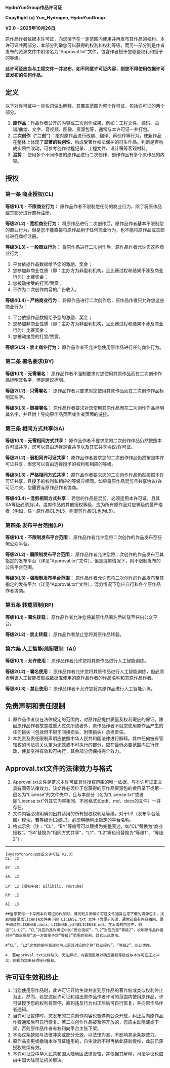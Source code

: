 ﻿**HydroYunGroup作品许可证**

**CopyRight (c) Yun\_Hydrogen, HydroYunGroup**

**V2.0 – 2025年10月26日**

原作品作者依据本许可证，向您授予在一定范围内使用并再发布其作品的权利。本许可证共两部分，本部分列举您可以获得的权利和权利等级，而另一部分则是作者发布的资源文件中附带名为“Approval.txt”文件，包含作者授予您哪些权利和授予的等级。

**此许可证应当与工程文件一并发布，如不同意许可证内容，则您不得使用依据许可证发布的任何作品。**
## **定义**
以下对许可证中一些名词做出解释，其覆盖范围为整个许可证，包括许可证的两个部分。

1. **原作品**：作品作者公开的内容或二次创作成果，例如：工程文件、源码、曲谱/曲绘、文字、音视频、图像、资源包等，通常与本许可证一并打包。
2. **二次创作（“二创”）**：指对原作品进行改编、翻译、再创作等行为，使新作品在整体上体现了**显著的独创性**，构成受著作权法保护的衍生作品。判断是否构成实质性改动，可参考创作过程记录、工程文件、设计稿等客观材料。
2. **混剪：** 使用多个不同作者的原作品进行二次创作，创作作品有多个原作品的内容。
## **授权**
### **第一条 商业授权(CL)**
**等级1(L1) - 不限商业行为：** 原作品作者不限制您任何的商业行为，除了将原作品或其部分进行商标注册。

**等级2(L2) - 宽松商业行为：** 将原作品进行二次创作后，原作品作者基本不限制您的商业行为，但是您不能直接将原作品用于任何商业行为，也不能将原作品或其部分进行商标注册。

**等级3(L3) - 一般商业行为：** 将原作品进行二次创作后，原作品作者允许您这些商业行为：

1. 平台依据作品数据给予您的激励、奖金；
2. 您参加非商业性质（即：主办方为非盈利机构，且比赛过程和结果不涉及商业行为）比赛奖金； 
3. 您被动接受的打赏/赞赏；
4. 不作为二次创作内容的广告收入。

**等级4(L4) - 严格商业行为：** 将原作品进行二次创作后，原作品作者只允许您这些商业行为：

1. 平台依据作品数据给予您的激励、奖金；
2. 您参加非商业性质（即：主办方为非盈利机构，且比赛过程和结果不涉及商业行为）比赛奖金； 
3. 您被动接受的打赏/赞赏。

**等级5(L5) - 禁止商业行为：** 原作品作者不允许您使用原作品进行任何商业行为。
### **第二条 署名要求(BY)**
**等级1(L1) - 无需署名：** 原作品作者不强制要求对您使用其原作品而在二次创作作品标明其名字，但是建议标明。

**等级2(L2) - 只需署名：** 原作品作者只要求对您使用其原作品而在二次创作作品标明其名字。

**等级3(L3) - 链接署名：** 原作品作者要求对您使用其原作品而在二次创作作品标明其名字，并且附上导向原作品页面或作者页面的链接。
### **第三条 相同方式共享(SA)**
**等级1(L1) - 无需相同方式共享：** 原作品作者不要求您的二次创作作品仍然按照本许可证共享，您可以自由选择是否共享以及其它共享协议/许可证。

**等级2(L2) – 弱相同许可证共享：** 原作品作者要求您的二次创作作品仍然按照本许可证共享，但您可以自由选择授予的权利和相应的等级。

**等级3(L3) - 严格相同方式共享：** 原作品作者要求您的二次创作作品仍然按照本许可证共享，且授予的权利和相应的等级应相同。如果将原作品混剪且共享协议/许可证冲突，您需要与原作品作者协商。

**等级4(L4) – 混剪相同方式共享：** 若您的作品是混剪，必须适用本许可证，且其SA等级必须为L4。混剪作品的其他授权等级，应为所有原作品对应等级的最严格者（例如，任一原作品CL为L5，则混剪作品CL也为L5）。
### **第四条 发布平台范围(LP)**
**等级1(L1) - 不限制发布平台范围：** 原作品作者允许您将二次创作的作品发布至任何公众平台。

**等级2(L2) - 弱限制发布平台范围：** 原作品作者允许您将二次创作的作品发布至其指定的发布平台（详见“Approval.txt”文件），但是混剪情况下，则不限制发布的公告平台范围。

**等级3(L3) - 强限制发布平台范围：** 原作品作者允许您将二次创作的作品发布至其指定的发布平台（详见“Approval.txt”文件），混剪情况下您应自行和各个原作品作者协商。
### **第五条 转载限制(RP)**
**等级1(L1) - 署名转载：** 原作品作者允许您将其原作品署名后转载至任何公众平台。

**等级2(L2) - 禁止转载：** 原作品作者禁止您将其原作品转载。
### **第六条 人工智能训练限制（AI）**
**等级1(L1) – 允许使用：** 原作品作者允许您将其原作品进行人工智能训练。

**等级2(L2) – 署名使用：** 原作品作者允许您将其原作品进行人工智能训练，但必须表明该人工智能模型或数据库使用的原作品作者的作品名称和其原作品作者。

**等级3(L3) – 禁止使用：** 原作品作者不允许您将其原作品进行人工智能训练。
## **免责声明和责任限制**
1. 原作品作者仅在法律规定的范围内，对原作品提供质量及权利瑕疵的保证。除因原作品作者故意或重大过失所致者外，原作品作者不就您使用原作品产生的任何损失（包括但不限于间接损失、附带损失）承担责任。
2. 本免责及责任限制声明应依照中华人民共和国法律进行解释。其中任何被有管辖权的司法机关认定为无效或不可执行的部分，应在最低必要范围内进行修改，使其变得有效和可执行，其余部分仍保持完全效力。
## **Approval.txt文件的法律效力与格式**
1. Approval.txt文件是定义本许可证具体授权范围的唯一依据，与本许可证正文具有同等法律效力，该文件必须位于您获得的原作品资源包的根目录下或第一层名为“License”的文件夹中，且与本部分（名为“License.txt”或者除“License.txt”外其它内容相同、不同格式如pdf、md、docx的文件）一并存在。
2. 文件内容必须明确列出其适用的所有授权权利及等级。对于LP（发布平台范围）模块，若等级为L2或L3，必须明确列出指定的平台名称。
3. 格式示例（注：“CL”、“BY”等缩写可以替换为完整表述，如”CL”替换为“商业授权”，“SA”替换为“相同方式共享”，“L1“、“L2”等也可替换为“等级1”、“等级2”）：

---
```Plaintxt
[HydroYunGroup自定义许可证 v2.0]
CL: L2

BY: L3

SA: L3

LP: L2 (授权平台: Bilibili, Youtube)

RP: L2

AI: L3

##当您获得一个采用本许可证的作品时，请找到并阅读许可证文件通常在您下载的资源包中，找到根目录或license文件夹下的 LICENSE.txt 文件（为便于阅读，通常还会有内容相同、便于阅读的LICENSE.docx、LICENSE.pdf或LICENSE.md）。在上面的内容中，假设“CL:L2”，“CL”对应的是许可证中的“商业授权”，“L2”对应的是“等级2”，说明原作品作者对于“商业授权”这一方面授予您“等级2”范围的权利，其它以此类推。

#“CL”、“L2”之类的缩写表述也可以是其对应的全称“商业授权”、“等级2”，以此类推。

4. 若Approval.txt文件缺失、无法解析、内容混乱难以确定授权等级或与本许可证正文冲突，则视为您未获得任何授权。
```
## **许可证生效和终止**
1. 当您使用原作品时，此许可证开始生效并直到原作品的著作权或类似权利终止为止。然而，若您违反许可证和超出原作品作者许可的范围内使用原作品，许可证授予您的权利将暂停，直到违反行为纠正后后可自行恢复，并向原作品作者通知。
2. 当许可证暂停时，您发布的二次创作内容也暂停向公众开放，纠正后向原作品作者通知后可自行恢复。若二次创作作品被暂停开放的，您应主动隐藏或下架，否则原作品作者有权利向平台主张下架。
3. 本协议条款如与法律冲突或部分无效，以法律为准，不影响其余条款效力。
4. 原作品变更或撤销本许可证适用的，自生效后不得再依此获新授权，此前已获授权继续有效。
5. 本许可证受中华人民共和国大陆地区法律管辖，并依据其解释，司法争议也应由中国大陆司法机关解决。
